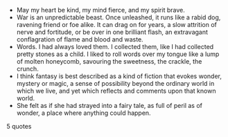 - May my heart be kind, my mind fierce, and my spirit brave.
 - War is an unpredictable beast. Once unleashed, it runs like a rabid dog, ravening friend or foe alike. It can drag on for years, a slow attrition of nerve and fortitude, or be over in one brilliant flash, an extravagant conflagration of flame and blood and waste.
 - Words. I had always loved them. I collected them, like I had collected pretty stones as a child. I liked to roll words over my tongue like a lump of molten honeycomb, savouring the sweetness, the crackle, the crunch.
 - I think fantasy is best described as a kind of fiction that evokes wonder, mystery or magic, a sense of possibility beyond the ordinary world in which we live, and yet which reflects and comments upon that known world.
 - She felt as if she had strayed into a fairy tale, as full of peril as of wonder, a place where anything could happen.

5 quotes